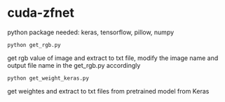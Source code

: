 # cuda-zfnet

python package needed: keras, tensorflow, pillow, numpy


`python get_rgb.py`

get rgb value of image and extract to txt file, modify the image name and output file name in the get_rgb.py accordingly

`python get_weight_keras.py`

get weightes and extract to txt files from pretrained model from Keras
